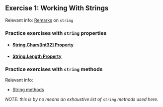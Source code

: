 ## Exercise 1: Working With Strings

Relevant info: [Remarks](https://docs.microsoft.com/en-us/dotnet/api/system.string?view=netcore-3.1#remarks) on `string`

### Practice exercises with `string` properties

- #### [String.Chars[Int32] Property](https://docs.microsoft.com/en-us/dotnet/api/system.string.chars?view=netcore-3.1#System_String_Chars_System_Int32_)


- #### [String.Length Property](https://docs.microsoft.com/en-us/dotnet/api/system.string.length?view=netcore-3.1#System_String_Length)

### Practice exercises with `string` methods
Relevant info:
- [String methods](https://docs.microsoft.com/en-us/dotnet/api/system.string?view=netcore-3.1#methods)

*NOTE: this is by no means an exhaustive list of `string` methods used here.*
